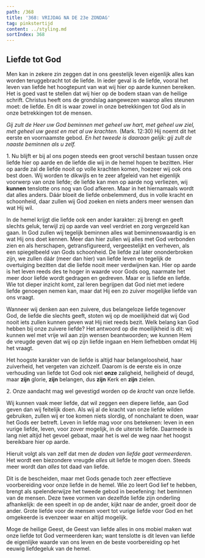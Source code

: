 ```yaml
---
path: /368
title: '368: VRIJDAG NA DE 23e ZONDAG'
tag: pinkstertijd
content: ../styling.md
sortIndex: 368
---
```


## Liefde tot God

Men kan in zekere zin zeggen dat in ons geestelijk leven eigenlijk alles kan worden teruggebracht tot de liefde.
In ieder geval is de liefde, vooral het leven van liefde het hoogtepunt van wat wij hier op aarde kunnen bereiken.
Het is goed vast te stellen dat wij hier op de bodem staan van de heilige schrift. Christus heeft ons de grondslag aangewezen waarop alles steunen moet: de liefde. En dit is waar zowel in onze betrekkingen tot God als in onze betrekkingen tot de mensen.

_Gij zult de Heer uw God beminnen met geheel uw hart, met geheel uw ziel, met geheel uw geest en met al uw krachten._ (Mark. 12:30) Hij noemt dit het eerste en voornaamste gebod. _En het tweede is daaraan gelijk: gij zult de naaste beminnen als u zelf._

1\. Nu blijft er bij al ons pogen steeds een groot verschil bestaan tussen onze liefde hier op aarde en de liefde die wij in de hemel hopen te bezitten. Hier op aarde zal de liefde nooit op volle krachten komen, hoezeer wij ook ons best doen. Wij worden te dikwijls en te zeer afgeleid van het eigenlijk voorwerp van onze liefde; de liefde kan men op aarde nog verliezen, wij __kunnen__ tenslotte ons nog van God afkeren. Maar in het hiernamaals wordt dat alles anders. Dáár bloeit de liefde onbelemmerd, dus in volle kracht en schoonheid, daar zullen wij God zoeken en niets anders meer wensen dan wat Hij wil.

In de hemel krijgt die liefde ook een ander karakter: zij brengt en geeft slechts geluk, terwijl zij op aarde van veel verdriet en zorg vergezeld kan gaan.
In God zullen wij tegelijk beminnen alles wat beminnenswaardig is en wat Hij ons doet kennen. Meer dan hier zullen wij alles met God verbonden zien en als herschapen, getransfigureerd, vergeestelijkt en verheven, als een spiegelbeeld van Gods schoonheid. De liefde zal later ononderbroken zijn, we zullen dáár (meer dan hier) van liefde leven en tegelijk de overtuiging bezitten dat die liefde nooit meer verdwijnen kan. Hier op aarde is het leven reeds des te hoger in waarde voor Gods oog, naarmate het meer door liefde wordt gedragen en gedreven. Maar er is liefde en liefde. Wie tot dieper inzicht komt, zal leren begrijpen dat God niet met iedere liefde genoegen nemen kan, maar dat Hij een zo zuiver mogelijke liefde van ons vraagt.

Wanneer wij denken aan een zuivere, dus belangeloze liefde tegenover God, de liefde die slechts geeft, stoten wij op de moeilijkheid dat wij God nooit iets zullen kunnen geven wat Hij niet reeds bezit. Welk belang kan God hebben bij onze zuivere liefde? Het antwoord op die moeilijkheid is dit: wij kunnen wel met vrije wil aan zijn wensen beantwoorden; we kunnen Hem de vreugde geven dat wij op zijn liefde ingaan en Hem liefhebben omdat Hij het vraagt.

Het hoogste karakter van de liefde is altijd haar belangeloosheid, haar zuiverheid, het vergeten van zichzelf. Daarom is de eerste eis in onze verhouding van liefde tot God ook niet __onze__ zaligheid, heiligheid of deugd, maar __zijn__ glorie, __zijn__ belangen, dus __zijn__ Kerk en __zijn__ zielen.

2\. Onze aandacht mag wel gevestigd worden op de _kracht_ van onze liefde.

Wij kunnen vaak meer liefde, dat wil zeggen een diepere liefde, aan God geven dan wij feitelijk doen. Als wij al de kracht van onze liefde wilden gebruiken, zullen wij er toe komen niets slordig, of nonchalant te doen, waar het Gods eer betreft. Leven in liefde mag voor ons betekenen: leven in een vurige liefde, leven, voor zover mogelijk, in de uiterste liefde. Daarmede is lang niet altijd het gevoel gebaat, maar het is wel de weg naar het hoogst bereikbare hier op aarde.

Hieruit volgt als van zelf dat men _de daden van liefde gaat vermeerderen_. Het wordt een biezondere vreugde _alles_ uit liefde te mogen doen. Steeds meer wordt dan _alles_ tot daad van liefde.

Dit is de bescheiden, maar met Gods genade toch zeer effectieve voorbereiding voor onze liefde in de hemel. Wie zo leert God lief te hebben, brengt als spelenderwijze het tweede gebod in beoefening: het beminnen van de mensen. Deze twee vormen van dezelfde liefde zijn onderling afhankelijk: de een speelt in op de ander, kijkt naar de ander, groeit door de ander. Grote liefde voor de mensen voert tot vurige liefde voor God en het omgekeerde is evenzeer waar en altijd mogelijk.

Moge de heilige Geest, de Geest van liefde alles in ons mobiel maken wat onze liefde tot God vermeerderen kan; want tenslotte is dit leven van liefde de eigenlijke waarde van ons leven en de beste voorbereiding op het eeuwig liefdegeluk van de hemel.